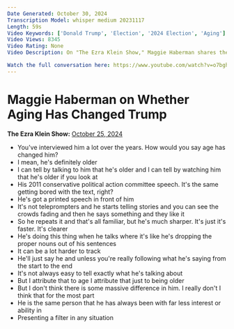 ```yaml
---
Date Generated: October 30, 2024
Transcription Model: whisper medium 20231117
Length: 59s
Video Keywords: ['Donald Trump', 'Election', '2024 Election', 'Aging']
Video Views: 8345
Video Rating: None
Video Description: On "The Ezra Klein Show," Maggie Haberman shares the signs of Trump's aging — but also why it might not matter for how voters perceive him.

Watch the full conversation here: https://www.youtube.com/watch?v=o7bghVeGcpg
---
```


# Maggie Haberman on Whether Aging Has Changed Trump
**The Ezra Klein Show:** [October 25, 2024](https://www.youtube.com/watch?v=8jFzxgS5Xaw)
*  You've interviewed him a lot over the years. How would you say age has changed him?
*  I mean, he's definitely older
*  I can tell by talking to him that he's older and I can tell by watching him that he's older if you look at
*  His 2011 conservative political action committee speech. It's the same getting bored with the text, right?
*  He's got a printed speech in front of him
*  It's not teleprompters and he starts telling stories and you can see the crowds fading and then he says something and they like it
*  So he repeats it and that's all familiar, but he's much sharper. It's just it's faster. It's clearer
*  He's doing this thing when he talks where it's like he's dropping the proper nouns out of his sentences
*  It can be a lot harder to track
*  He'll just say he and unless you're really following what he's saying from the start to the end
*  It's not always easy to tell exactly what he's talking about
*  But I attribute that to age I attribute that just to being older
*  But I don't think there is some massive difference in him. I really don't I think that for the most part
*  He is the same person that he has always been with far less interest or ability in
*  Presenting a filter in any situation
